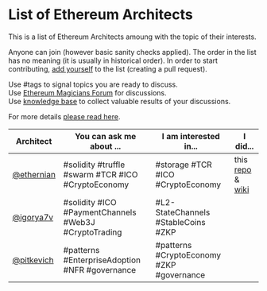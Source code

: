# List of Ethereum Architects

This is a list of Ethereum Architects amoung with the topic of their interests. 

Anyone can join (however basic sanity checks applied). The order in the list has no meaning (it is usually in historical order). 
In order to start contributing, [add yourself](../../edit/master/List-of-Architects.md) to the list (creating a pull request). 

Use #tags to signal topics you are ready to discuss.<br/>
Use [Ethereum Magicians Forum](https://ethereum-magicians.org/c/working-groups/ethereum-architects) for discussions.<br/>
Use [knowledge base](base/README.md) to collect valuable results of your discussions.<br/>

For more details [please read here](https://github.com/Ring-of-Ethereum-Architects/knowledge/wiki/List-of-Ethereum-Architects#about).

| Architect | You can ask me about ... | I am interested in... | I did... |
|---|---|---|---------|
| [@ethernian](ethereum-magicians.org/u/ethernian)  | #solidity #truffle #swarm #TCR #ICO #CryptoEconomy| #storage #TCR #ICO #CryptoEconomy | this [repo](README.md) & [wiki](../../wiki)|
| [@igorya7v](https://github.com/igorya7v)| #solidity #ICO #PaymentChannels #Web3J #CryptoTrading| #L2-StateChannels #StableCoins #ZKP | |
| [@pitkevich](https://github.com/pitkevich)| #patterns #EnterpriseAdoption #NFR #governance| #patterns #CryptoEconomy #ZKP #governance| |
